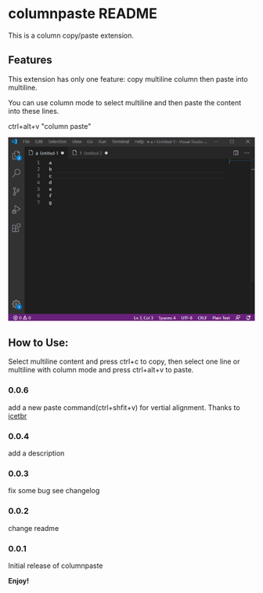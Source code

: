 # columnpaste README

This is a column copy/paste extension.

## Features

This extension has only one feature: copy multiline column then paste into multiline.

You can use column mode to select multiline and then paste the content into these lines.

ctrl+alt+v "column paste"

![feature](screen.gif)

## How to Use:

Select multiline content and press ctrl+c to copy, then select one line or multiline with column mode and press ctrl+alt+v to paste.

### 0.0.6
add a new paste command(ctrl+shfit+v) for vertial alignment. Thanks to [icetbr](https://github.com/icetbr) 

### 0.0.4
add a description

### 0.0.3
fix some bug see changelog

### 0.0.2
change readme

### 0.0.1

Initial release of columnpaste

**Enjoy!**
